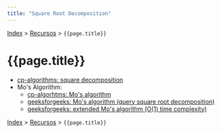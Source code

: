 ```yaml
---
title: "Square Root Decomposition"
---
```


[Index](../index) > [Recursos](resources) > ```{{page.title}}```

# {{page.title}}

- [cp-algorithms: square decomposition](https://cp-algorithms.com/data_structures/sqrt_decomposition.html)
- Mo's Algorithm:
    - [cp-algorhtms: Mo's algorithm](https://cp-algorithms.com/data_structures/sqrt_decomposition.html#toc-tgt-4)
    - [geeksforgeeks: Mo's algorithm (query square root decomposition)](https://www.geeksforgeeks.org/mos-algorithm-query-square-root-decomposition-set-1-introduction/)
    - [geeksforgeeks: extended Mo's algorithm (O(1) time complexity)](https://www.geeksforgeeks.org/extended-mos-algorithm-o1-time-complexity/)

[Index](../index) > [Recursos](resources) > ```{{page.title}}```